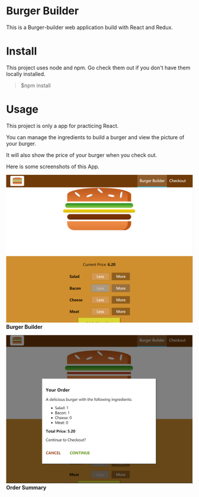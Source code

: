 # Burger Builder

This is a Burger-builder web application build with React and Redux.

# Install

This project uses node and npm. Go check them out if you don't have them locally installed.

> $npm install

# Usage

This project is only a app for practicing React. 

You can manage the ingredients to build a burger and view the picture of your burger. 

It will also show the price of your burger when you check out.

Here is some screenshots of this App.

![ScreenShot](https://raw.githubusercontent.com/FanFan0919/Burger-Builder/master/screenshots/burgerBuilder.png)
**Burger Builder**

![ScreenShot](https://raw.githubusercontent.com/FanFan0919/Burger-Builder/master/screenshots/OrderSummary.png)
**Order Summary**

